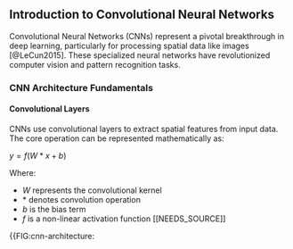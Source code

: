 ## Introduction to Convolutional Neural Networks

Convolutional Neural Networks (CNNs) represent a pivotal breakthrough in deep learning, particularly for processing spatial data like images [@LeCun2015]. These specialized neural networks have revolutionized computer vision and pattern recognition tasks.

### CNN Architecture Fundamentals

#### Convolutional Layers
CNNs use convolutional layers to extract spatial features from input data. The core operation can be represented mathematically as:

$y = f(W * x + b)$

Where:
- $W$ represents the convolutional kernel
- $*$ denotes convolution operation
- $b$ is the bias term
- $f$ is a non-linear activation function [[NEEDS_SOURCE]]

{{FIG:cnn-architecture: